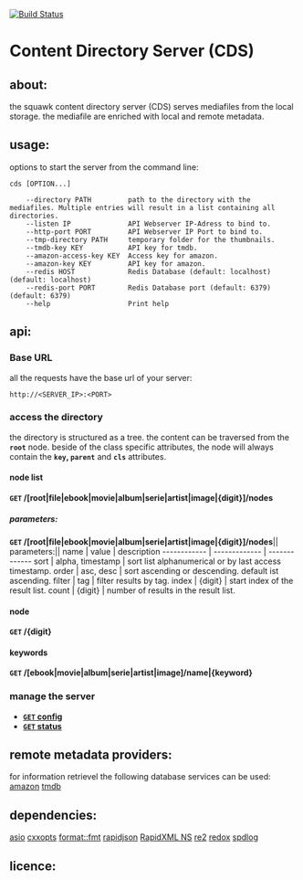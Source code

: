 [![Build Status](https://travis-ci.org/squawkcpp/cds.svg?branch=master)](https://travis-ci.org/squawkcpp/cds)

# Content Directory Server (CDS)

## about:

the squawk content directory server (CDS) serves mediafiles from the local storage. the mediafile are enriched with local and remote metadata.

## usage:

options to start the server from the command line:

```
cds [OPTION...]

    --directory PATH         path to the directory with the mediafiles. Multiple entries will result in a list containing all directories.
    --listen IP              API Webserver IP-Adress to bind to.
    --http-port PORT         API Webserver IP Port to bind to.
    --tmp-directory PATH     temporary folder for the thumbnails.
    --tmdb-key KEY           API key for tmdb.
    --amazon-access-key KEY  Access key for amazon.
    --amazon-key KEY         API key for amazon.
    --redis HOST             Redis Database (default: localhost) (default: localhost)
    --redis-port PORT        Redis Database port (default: 6379) (default: 6379)
    --help                   Print help
```

## api:

### Base URL

all the requests have the base url of your server:

```http://<SERVER_IP>:<PORT>```

### access the directory

the directory is structured as a tree. the content can be traversed from the **`root`** node.
beside of the class specific attributes, the node will always contain the **`key`, `parent`** and **`cls`** attributes.

#### node list

**<code>GET</code> /[root|file|ebook|movie|album|serie|artist|image|{digit}]/nodes**

##### parameters:

 **<code>GET</code> /[root|file|ebook|movie|album|serie|artist|image|{digit}]/nodes**||
 parameters:||
 name | value | description
 ------------ | ------------- | -------------
 sort | alpha, timestamp | sort list alphanumerical or by last access timestamp.
 order | asc, desc | sort ascending or descending. default ist ascending.
 filter | tag | filter results by tag.
 index | {digit} | start index of the result list.
 count | {digit} | number of results in the result list.

#### node

**<code>GET</code> /{digit}**

#### keywords

**<code>GET</code> /[ebook|movie|album|serie|artist|image]/name|{keyword}**

### manage the server

- **[<code>GET</code> config](https://github.com/500px/api-documentation/blob/master/endpoints/photo/GET_photos.md)**
- **[<code>GET</code> status](https://github.com/500px/api-documentation/blob/master/endpoints/photo/GET_photos.md)**

## remote metadata providers:

for information retrievel the following database services can be used:
[amazon]()
[tmdb]()

## dependencies:

[asio](http://think-async.com) [cxxopts](https://github.com/jarro2783/cxxopts) [format::fmt](https://github.com/fmtlib/fmt)
[rapidjson](https://github.com/miloyip/rapidjson) [RapidXML NS](https://github.com/svgpp/rapidxml_ns)
[re2](https://github.com/google/re2) [redox](https://github.com/hmartiro/redox) [spdlog](https://github.com/gabime/spdlog)

## licence:
